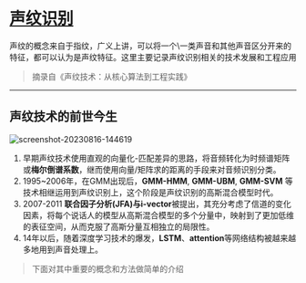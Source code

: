 # [声纹识别](https://github.com/iLovEing/notebook/issues/23)

声纹的概念来自于指纹，广义上讲，可以将一个\一类声音和其他声音区分开来的特征，都可以认为是声纹特征。这里主要记录声纹识别相关的技术发展和工程应用
> 摘录自《声纹技术：从核心算法到工程实践》



---

## 声纹技术的前世今生
![screenshot-20230816-144619](https://github.com/iLovEing/notebook/assets/109459299/ba823866-098f-44f7-bd54-a911daf3d3c7)

1. 早期声纹技术使用直观的向量化-匹配差异的思路，将音频转化为时频谱矩阵或**梅尔倒谱系数**，继而使用向量/矩阵求的距离的手段来对音频识别分类。
2. 1995~2006年，在GMM出现后，**GMM-HMM**, **GMM-UBM**, **GMM-SVM** 等技术相继运用到声纹识别上，这个阶段是声纹识别的高斯混合模型时代。
3. 2007-2011 **联合因子分析(JFA)**与**i-vector**被提出，其充分考虑了信道的变化因素，将每个说话人的模型从高斯混合模型的多个分量中，映射到了更加低维的表征空间，从而克服了高斯分量互相独立的局限性。
4. 14年以后，随着深度学习技术的爆发，**LSTM**、**attention**等网络结构被越来越多地用到声音处理上。

> 下面对其中重要的概念和方法做简单的介绍